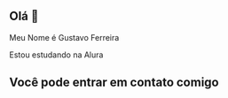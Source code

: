 ## Olá 👋

Meu Nome é Gustavo Ferreira

Estou estudando na Alura

## Você pode entrar em contato comigo


  
  
  
  
  
  
